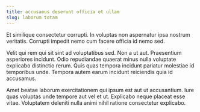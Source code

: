 ```yaml
---
title: accusamus deserunt officia et ullam
slug: laborum totam
---
```


Et similique consectetur corrupti. In voluptas non aspernatur ipsa nostrum veritatis. Corrupti impedit nemo cum facere officia id nemo sed.

Velit qui rem qui sit sint ad voluptatibus sed. Non a ut aut. Praesentium asperiores incidunt. Odio repudiandae quaerat minus nulla voluptate explicabo distinctio rerum. Quis quas tempora incidunt pariatur molestiae id temporibus unde. Tempora autem earum incidunt reiciendis quia id accusamus.

Amet beatae laborum exercitationem qui ipsum est aut ut accusantium. Iure quas voluptas unde tempore aut vel et ut. Explicabo neque placeat esse vitae. Voluptatem deleniti nulla animi nihil ratione consectetur explicabo.
